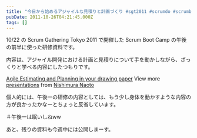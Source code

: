 ```yaml
---
title: "今日から始めるアジャイルな見積りと計画づくり #sgt2011 #scrumdo #scrumbc"
pubDate: 2011-10-26T04:21:45.000Z
tags: []
---
```


10/22 の Scrum Gathering Tokyo 2011 で開催した Scrum Boot Camp の午後の前半に使った研修資料です。

内容は、アジャイル開発における計画と見積りについて手を動かしながら、ざっくりと学べる内容にしたつもりです。

 [Agile Estimating and Planning in your drawing paper](http://www.slideshare.net/nawoto/agile-estimating-and-planning-in-your-drawing-paper)   View more [presentations](http://www.slideshare.net/) from [Nishimura Naoto](http://www.slideshare.net/nawoto)  

個人的には、午後一の研修の内容としては、もう少し身体を動かすような内容の方が良かったかなーとちょっと反省しています。

＃午後一は眠いしねww

あと、残りの資料も今週中には公開しまーす。